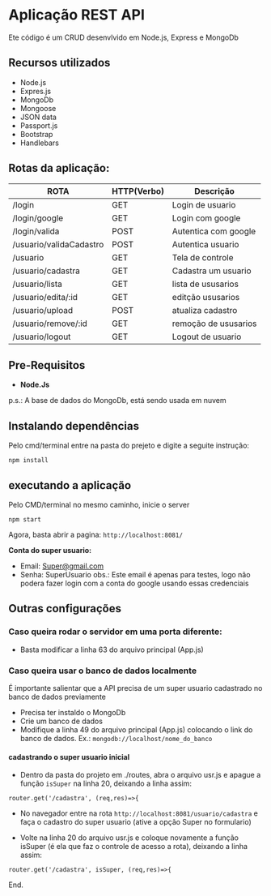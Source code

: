 # Aplicação REST API

Ete código é um CRUD desenvlvido em Node.js, Express e MongoDb

## Recursos utilizados

- Node.js
- Expres.js
- MongoDb
- Mongoose
- JSON data
- Passport.js
- Bootstrap
- Handlebars

## Rotas da aplicação:

  ROTA                    |     HTTP(Verbo)   |      Descrição        | 
------------------------- | ----------------- | --------------------- | 
/login                    |       GET         | Login de usuario      | 
/login/google             |       GET         | Login com google      | 
/login/valida             |       POST        | Autentica com google  | 
/usuario/validaCadastro   |       POST        | Autentica usuario     | 
/usuario                  |       GET         | Tela de controle      | 
/usuario/cadastra         |       GET         | Cadastra um usuario   | 
/usuario/lista            |       GET         | lista de ususarios    | 
/usuario/edita/:id        |       GET         | editção ususarios     | 
/usuario/upload           |       POST        | atualiza cadastro     | 
/usuario/remove/:id       |       GET         | remoção de ususarios  | 
/usuario/logout           |       GET         | Logout de usuario     | 

## Pre-Requisitos

* **Node.Js**

p.s.: A base de dados do MongoDb, está sendo usada em nuvem

## Instalando dependências

Pelo cmd/terminal entre na pasta do prejeto e digite a seguite instrução:

```
npm install
```

## executando a aplicação

Pelo CMD/terminal no mesmo caminho, inicie o server

```
npm start
```

Agora, basta abrir a pagina: `http://localhost:8081/`

**Conta do super usuario:**
* Email: Super@gmail.com
* Senha: SuperUsuario
obs.: Este email é apenas para testes, logo não podera fazer login com a conta do google usando essas credenciais

## Outras configurações

### Caso queira rodar o servidor em uma porta diferente:

* Basta modificar a linha 63 do arquivo principal (App.js)

### Caso queira usar o banco de dados localmente

É importante salientar que a API precisa de um super usuario cadastrado no banco de dados previamente

* Precisa ter instaldo o MongoDb
* Crie um banco de dados
* Modifique a linha 49 do arquivo principal (App.js) colocando o link do banco de dados. Ex.: `mongodb://localhost/nome_do_banco`

#### cadastrando o super usuario inicial

* Dentro da pasta do projeto em ./routes, abra o arquivo usr.js e apague a função `isSuper` na linha 20, deixando a linha assim:

```
router.get('/cadastra', (req,res)=>{
```

* No navegador entre na rota `http://localhost:8081/usuario/cadastra` e faça o cadastro do super usuario (ative a opção Super no formulario)

* Volte na linha 20 do arquivo usr.js e coloque novamente a função isSuper (é ela que faz o controle de acesso a rota), deixando a linha assim:

```
router.get('/cadastra', isSuper, (req,res)=>{
```

End.